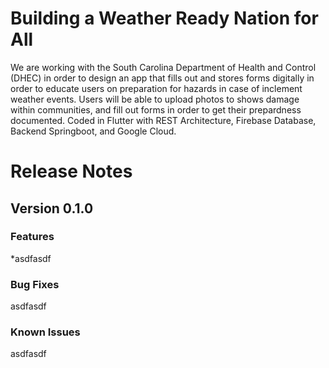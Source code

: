 <h1>Building a Weather Ready Nation for All </h1>
We are working with the South Carolina Department of Health and Control (DHEC) in order to design an app that fills out and stores forms digitally in order to educate users on preparation for hazards in case of inclement weather events. Users will be able to upload photos to shows damage within communities, and fill out forms in order to get their prepardness documented. Coded in Flutter with REST Architecture, Firebase Database, Backend Springboot, and Google Cloud.

<h1>Release Notes</h1>
<h2>Version 0.1.0</h2>

<h3>Features</h3>
*asdfasdf
<h3>Bug Fixes</h3>
asdfasdf
<h3>Known Issues</h3>
asdfasdf
